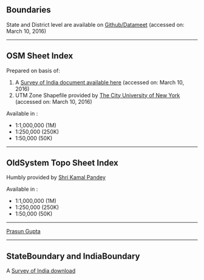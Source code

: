 ## Boundaries
State and District level are available on [Github/Datameet](https://github.com/datameet/maps)
(accessed on: March 10, 2016)



---

## OSM Sheet Index
Prepared on basis of:

1. A [Survey of India document available here](http://www.surveyofindia.gov.in/files/Topo2OSM.pdf)
(accessed on: March 10, 2016)
2. UTM Zone Shapefile provided by [The City University of New York](http://faculty.baruch.cuny.edu/geoportal/data/esri/world/utmzone.zip)
(accessed on: March 10, 2016)

Available in :
* 1:1,000,000 (1M)
* 1:250,000 (250K)
* 1:50,000 (50K)

---

## OldSystem Topo Sheet Index
Humbly provided by [Shri Kamal Pandey](mailto:kamal@iirs.gov.in)

Available in :
* 1:1,000,000 (1M)
* 1:250,000 (250K)
* 1:50,000 (50K)

---
[Prasun Gupta](mailto:prasun@iirs.gov.in)



---
## StateBoundary and IndiaBoundary

A [Survey of India download](https://indiamaps.gov.in/soiapp/)




